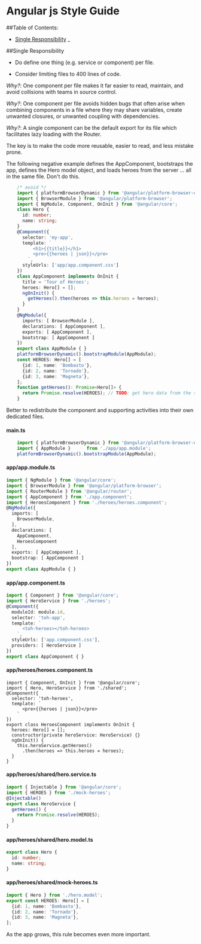 # Angular js Style Guide

##Table of Contents: 
- [Single Responsibility](#single-responsibility)
_

##Single Responsibility

- Do define one thing (e.g. service or component) per file.

- Consider limiting files to 400 lines of code.

*Why?*: One component per file makes it far easier to read, maintain, and avoid collisions with teams in source control.

*Why?*: One component per file avoids hidden bugs that often arise when combining components in a file where they may share variables, create unwanted closures, or unwanted coupling with dependencies.

*Why?*: A single component can be the default export for its file which facilitates lazy loading with the Router.

The key is to make the code more reusable, easier to read, and less mistake prone.

The following negative example defines the AppComponent, bootstraps the app, defines the Hero model object, and loads heroes from the server ... all in the same file. Don't do this.

```typescript
	/* avoid */
	import { platformBrowserDynamic } from '@angular/platform-browser-dynamic';
	import { BrowserModule } from '@angular/platform-browser';
	import { NgModule, Component, OnInit } from '@angular/core';
	class Hero {
	  id: number;
	  name: string;
	}
	@Component({
	  selector: 'my-app',
	  template: `
	      <h1>{{title}}</h1>
	      <pre>{{heroes | json}}</pre>
	    `,
	  styleUrls: ['app/app.component.css']
	})
	class AppComponent implements OnInit {
	  title = 'Tour of Heroes';
	  heroes: Hero[] = [];
	  ngOnInit() {
	    getHeroes().then(heroes => this.heroes = heroes);
	  }
	}
	@NgModule({
	  imports: [ BrowserModule ],
	  declarations: [ AppComponent ],
	  exports: [ AppComponent ],
	  bootstrap: [ AppComponent ]
	})
	export class AppModule { }
	platformBrowserDynamic().bootstrapModule(AppModule);
	const HEROES: Hero[] = [
	  {id: 1, name: 'Bombasto'},
	  {id: 2, name: 'Tornado'},
	  {id: 3, name: 'Magneta'},
	];
	function getHeroes(): Promise<Hero[]> {
	  return Promise.resolve(HEROES); // TODO: get hero data from the server;
	}
```

Better to redistribute the component and supporting activities into their own dedicated files.

#### main.ts

```typescript
	import { platformBrowserDynamic } from '@angular/platform-browser-dynamic';
	import { AppModule }      from './app/app.module';
	platformBrowserDynamic().bootstrapModule(AppModule);
```
#### app/app.module.ts

```typescript
import { NgModule } from '@angular/core';
import { BrowserModule } from '@angular/platform-browser';
import { RouterModule } from '@angular/router';
import { AppComponent } from './app.component';
import { HeroesComponent } from './heroes/heroes.component';
@NgModule({
  imports: [
    BrowserModule,
  ],
  declarations: [
    AppComponent,
    HeroesComponent
  ],
  exports: [ AppComponent ],
  bootstrap: [ AppComponent ]
})
export class AppModule { }


```
#### app/app.component.ts

```typescript
import { Component } from '@angular/core';
import { HeroService } from './heroes';
@Component({
  moduleId: module.id,
  selector: 'toh-app',
  template: `
      <toh-heroes></toh-heroes>
    `,
  styleUrls: ['app.component.css'],
  providers: [ HeroService ]
})
export class AppComponent { }
```

#### app/heroes/heroes.component.ts

```typescrpit
import { Component, OnInit } from '@angular/core';
import { Hero, HeroService } from './shared';
@Component({
  selector: 'toh-heroes',
  template: `
      <pre>{{heroes | json}}</pre>
    `
})
export class HeroesComponent implements OnInit {
  heroes: Hero[] = [];
  constructor(private heroService: HeroService) {}
  ngOnInit() {
    this.heroService.getHeroes()
      .then(heroes => this.heroes = heroes);
  }
}

```

#### app/heroes/shared/hero.service.ts

```typescript
import { Injectable } from '@angular/core';
import { HEROES } from './mock-heroes';
@Injectable()
export class HeroService {
  getHeroes() {
    return Promise.resolve(HEROES);
  }
}

```

#### app/heroes/shared/hero.model.ts

```typescript
export class Hero {
  id: number;
  name: string;
}


```

#### app/heroes/shared/mock-heroes.ts

```typescript
import { Hero } from './hero.model';
export const HEROES: Hero[] = [
  {id: 1, name: 'Bombasto'},
  {id: 2, name: 'Tornado'},
  {id: 3, name: 'Magneta'},
];

```

As the app grows, this rule becomes even more important.
